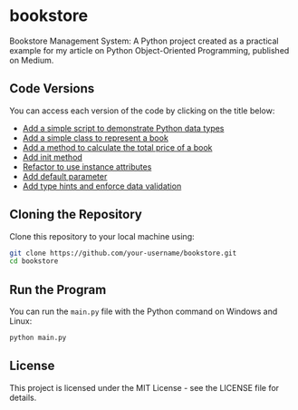 # bookstore
Bookstore Management System: A Python project created as a practical example for my article on Python Object-Oriented Programming, published on Medium.

## Code Versions
You can access each version of the code by clicking on the title below:

- [Add a simple script to demonstrate Python data types](https://github.com/TheSaharFarahzad/bookstore/tree/v1)
- [Add a simple class to represent a book](https://github.com/TheSaharFarahzad/bookstore/tree/v2)
- [Add a method to calculate the total price of a book](https://github.com/TheSaharFarahzad/bookstore/tree/v3)
- [Add init method](https://github.com/TheSaharFarahzad/bookstore/tree/v4)
- [Refactor to use instance attributes](https://github.com/TheSaharFarahzad/bookstore/tree/v5)
- [Add default parameter](https://github.com/TheSaharFarahzad/bookstore/tree/v6)
- [Add type hints and enforce data validation](https://github.com/TheSaharFarahzad/bookstore/tree/v7)

## Cloning the Repository
Clone this repository to your local machine using:

```bash
git clone https://github.com/your-username/bookstore.git
cd bookstore
```

## Run the Program
You can run the `main.py` file with the Python command on Windows and Linux:

```bash
python main.py
```

## License
This project is licensed under the MIT License - see the LICENSE file for details.
